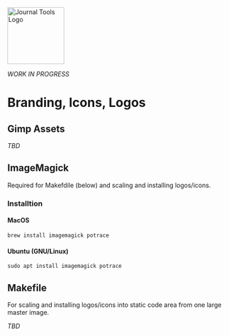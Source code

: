 <img src="../../src/jt/static/img/jt-logo-w-tagline-197x96.png" alt="Journal Tools Logo" width="128">

_WORK IN PROGRESS_

# Branding, Icons, Logos

## Gimp Assets

_TBD_

## ImageMagick

Required for Makefdile (below) and scaling and installing logos/icons.

### Installtion

#### MacOS

``` shell
brew install imagemagick potrace
```

#### Ubuntu (GNU/Linux)

``` shell
sudo apt install imagemagick potrace
```

## Makefile

For scaling and installing logos/icons into static code area from one large master image.

_TBD_
